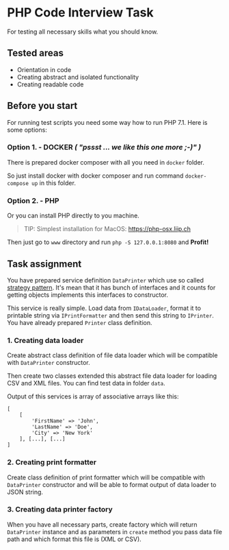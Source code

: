 # PHP Code Interview Task

For testing all necessary skills what you should know.

## Tested areas

- Orientation in code
- Creating abstract and isolated functionality
- Creating readable code

## Before you start

For running test scripts you need some way how to run PHP 7.1. Here is some options:

### Option 1. - DOCKER *( "pssst ... we like this one more ;-)" )*

There is prepared docker composer with all you need in `docker` folder.

So just install docker with docker composer and run command `docker-compose up` in this folder.

### Option 2. - PHP

Or you can install PHP directly to you machine.

> TIP: Simplest installation for MacOS: https://php-osx.liip.ch

Then just go to `www` directory and run `php -S 127.0.0.1:8080` and __Profit!__
 

## Task assignment

You have prepared service definition `DataPrinter` which use so called
[strategy pattern](https://en.wikipedia.org/wiki/Strategy_pattern).
It's mean that it has bunch of interfaces and it counts for getting objects implements this interfaces to constructor.

This service is really simple. Load data from `IDataLoader`, format it to printable string via `IPrintFormatter`
and then send this string to `IPrinter`. You have already prepared `Printer` class definition.

### 1. Creating data loader

Create abstract class definition of file data loader which will be compatible with `DataPrinter` constructor.

Then create two classes extended this abstract file data loader for loading CSV and XML files.
You can find test data in folder `data`.

Output of this services is array of associative arrays like this:

```
[
    [
        'FirstName' => 'John',
        'LastName' => 'Doe',
        'City' => 'New York'
    ], [...], [...]
]
```

### 2. Creating print formatter

Create class definition of print formatter which will be compatible with `DataPrinter` constructor and will be able
to format output of data loader to JSON string.

### 3. Creating data printer factory

When you have all necessary parts, create factory which will return `DataPrinter` instance and as parameters in `create`
method you pass data file path and which format this file is (XML or CSV).
